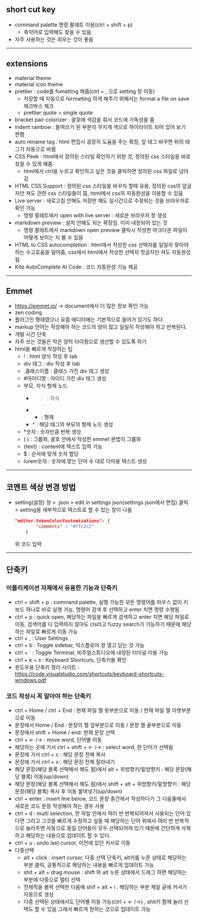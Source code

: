 ## short cut key

- command palette 명령 팔레트 이용(ctrl + shift + p)
  - 축약어로 입력해도 찾을 수 있음
- 자주 사용하는 것은 외우는 것이 좋음

---

## extensions

- material theme
- material icon theme
- prettier : code를 fomatting 해줌(ctrl + , 으로 setting 창 이동)
  - 저장할 때 자동으로 formatting 하게 해주기 위해서는 format a file on save 체크박스 체크
  - prettier quote > single quote
- bracket pair colorizer : 괄호에 색감을 줘서 코드에 가독성을 줌
- indent rainbow : 들여쓰기 된 부분이 무지개 색으로 하이라이트 되어 있어 보기 편함
- auto rename tag : html 편집시 굉장히 도움을 주는 확장, 앞 태그 바꾸면 뒤의 태그가 자동으로 바뀜
- CSS Peek : html에서 정의된 스타일 확인하기 위한 것, 정의된 css 스타일을 바로 찾을 수 있게 해줌
  - html에서 ctrl을 누르고 확인하고 싶은 것을 클릭하면 정의된 css 파일로 넘어감
- HTML CSS Support : 정의된 css 스타일을 바꾸자 할때 유용, 정의된 css의 앞글자만 쳐도 관련 css 스타일들이 뜸, html에서 css의 자동완성을 이용할 수 있음
- Live server : 새로고침 안해도 저장만 해도 실시간으로 수정되는 것을 브라우저로 확인 가능
  - 명령 팔레트에서 open with live server : 새로운 브라우저 창 생성
- markdown preview : 설치 안해도 되는 확장임. 이미 내장되어 있는 것
  - 명령 팔레트에서 markdown open preview 클릭시 작성한 마크다운 파일이 어떻게 보이는 지 볼 수 있음
- HTML to CSS autocompletion : html에서 작성한 css 선택자를 일일히 찾아야 하는 수고로움을 덜어줌, css에서 html에서 작성한 선택자 첫글자만 쳐도 자동완성 됨
- Kite AutoComplete AI Code : 코드 자동완성 기능 제공

---

## Emmet

- https://emmet.io/ -> document에서 더 많은 정보 확인 가능
- zen coding
- 플러그인 형태였으나 요즘 에디터에는 기본적으로 들어가 있기도 하다.
- markup 언어는 작성해야 하는 코드의 양이 많고 일일히 작성해야 하고 반복된다.
- 개발 시간 단축
- 자주 쓰는 것들은 작은 양의 타이핑으로 생산할 수 있도록 하기
- html을 빠르게 작성하는 팁
  - ! : html 양식 작성 후 tab
  - div 태그 : div 작성 후 tab
  - .클래스이름 : 클래스 가진 div 태그 생성
  - #아이디명 : 아이디 가진 div 태그 생성
  - 부모, 자식 형제 노드
    - > : 자식
    - - : 형제
    - ^ : 해당 태그의 부모의 형제 노드 생성
  - \*숫자 : 숫자만큼 반복 생성
  - ( ) : 그룹화, 괄호 안에서 작성한 emmet 문법이 그룹화
  - {text} : content에 텍스트 입력 가능
  - $ : 순서에 맞게 숫자 할당
  - lorem숫자 : 숫자에 맞는 단어 수 대로 더미용 텍스트 생성

---

## 코멘트 색상 변경 방법

- setting(설정) 창 > .json > edit in settings json(settings json에서 편집) 클릭 > setting을 세부적으로 텍스트로 할 수 있는 창이 나옴
  ```json
  "editor.tokenColorCustomizations": {
          "comments" : "#ffc2c2"
      }
  ```
  위 코드 입력

---

## 단축키

### 어플리케이션 자체에서 유용한 기능과 단축키

- ctrl + shift + p : command palette, 실행 가능한 모든 명령어를 마우스 없이 키보드 하나로 바로 실행 가능, 명령어 검색 후 선택하고 enter 치면 명령 수행됨
- ctrl + p : quick open, 해당하는 파일을 빠르게 검색하고 enter 치면 해당 파일로 이동, 검색어를 다 입력하지 않아도 cls라고 fuzzy search가 가능하기 때문에 해당하는 파일로 빠르게 이동 가능
- ctrl + , : User Settings
- ctrl + b : Toggle sidebar, 익스플로어 창 열고 닫는 것 가능
- ctrl + ` : Toggle Terminal, 비주얼스튜디오에 내장된 터미널 이용 가능
- ctrl + k + s : Keyboard Shortcuts, 단축키들 확인
- 윈도우용 단축키 정리 사이트 : https://code.visualstudio.com/shortcuts/keyboard-shortcuts-windows.pdf

### 코드 작성시 꼭 알아야 하는 단축키

- ctrl + Home / ctrl + End : 현재 파일 젤 윗부분으로 이동 / 현재 파일 젤 아랫부분으로 이동
- 문장에서 Home / End : 문장의 젤 앞부분으로 이동 / 문장 젤 끝부분으로 이동
- 문장에서 shift + Home / end: 현재 문장 선택
- ctrl + <- /-> : move word, 단어별 이동
- 해당하는 곳에 가서 ctrl + shift + <- /-> : select word, 한 단어가 선택됨
- 문장에 가서 ctrl + c : 해당 문장 전체 복사
- 문장에 가서 ctrl + x : 해당 문장 전체 잘라내기
- 해당 문장(해당 블록 선택해서 해도 됨)에서 alt + 위방향키/밑방향키 : 해당 문장(해당 블록) 이동(up/down)
- 해당 문장(해당 블록 선택해서 해도 됨)에서 shift + alt + 위방향키/밑방향키 : 해당 문장(해당 블록) 복사 후 이동 붙여넣기(up/down)
- ctrl + enter : insert line below, 코드 문장 중간에서 작성하다가 그 다음줄에서 새로운 코드 문장 작성해야 하는 경우 사용
- ctrl + d : multi selection, 한 파일 안에서 여러 번 반복되어져서 사용되는 단어 있다면 그리고 그것을 빠르게 수정하고 싶을 때 해당하는 단어 위에서 여러 번 반복적으로 눌러주면 자동으로 동일 단어들이 모두 선택되어져 있기 때문에 간단하게 삭제하고 해당하는 내용으로 업데이트 할 수 있다.
- ctrl + u : undo last cursor, 이전에 있던 커서로 이동
- 다중선택
  - alt + click : insert cursor, 다중 선택 단축키, alt키를 누른 상태로 해당하는 부분 클릭, 공통적으로 해당하는 내용을 빠르게 업데이트 가능
  - shit + alt + drag mouse : shift 와 alt 누른 상태에서 드래그 하면 해당하는 부분에 다중으로 멀티 선택
  - 전체적을 블럭 선택한 다음에 shif + alt + i : 해당하는 부분 제일 긑에 커서가 자동으로 생성
  - 다중 선택된 상태에서도 단어별 이동 가능(ctrl + <- /->) , shit키 함께 눌러 선택도 할 수 있음 그래서 빠르게 원하는 것으로 업데이트 가능
